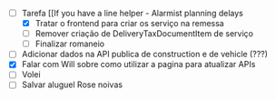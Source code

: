 - [ ] Tarefa [[If you have a line helper - Alarmist planning delays
	- [x] Tratar o frontend para criar os serviço na remessa
	- [ ] Remover criação de DeliveryTaxDocumentItem de serviço
	- [ ] Finalizar romaneio
- [ ] Adicionar dados na API publica de construction e de vehicle (???)
- [x] Falar com Will sobre como utilizar a pagina para atualizar APIs
- [ ] Volei
- [ ] Salvar aluguel Rose noivas
